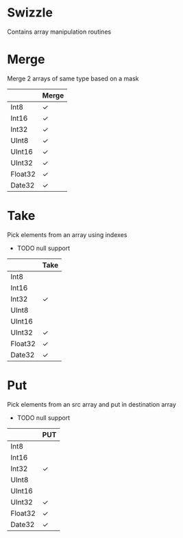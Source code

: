 # Swizzle

Contains array manipulation routines

# Merge

Merge 2 arrays of same type based on a mask

| | Merge |
|-|-|
| Int8 | ✓ |
| Int16 | ✓ |
| Int32 | ✓ |
| UInt8 | ✓ |
| UInt16 | ✓ |
| UInt32 | ✓ |
| Float32 | ✓ |
| Date32 | ✓ |

# Take

Pick elements from an array using indexes
 - TODO null support

| | Take |
|-|-|
| Int8 | |
| Int16 | |
| Int32 | ✓ |
| UInt8 | |
| UInt16 | |
| UInt32 | ✓ |
| Float32 | ✓ |
| Date32 | ✓ |

# Put

Pick elements from an src array and put in destination array
 - TODO null support

| | PUT |
|-|-|
| Int8 | |
| Int16 | |
| Int32 | ✓ |
| UInt8 | |
| UInt16 | |
| UInt32 | ✓ |
| Float32 | ✓ |
| Date32 | ✓ |